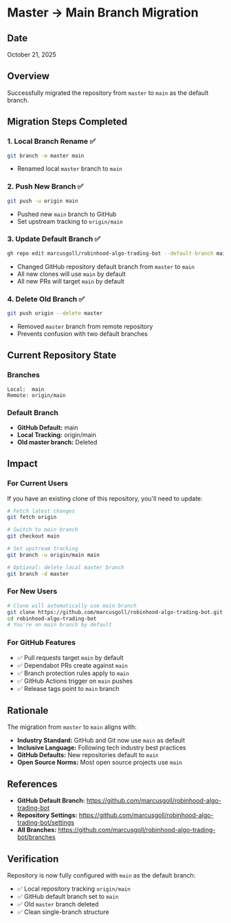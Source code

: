 # Master → Main Branch Migration

## Date
October 21, 2025

## Overview
Successfully migrated the repository from `master` to `main` as the default branch.

## Migration Steps Completed

### 1. Local Branch Rename ✅
```bash
git branch -m master main
```
- Renamed local `master` branch to `main`

### 2. Push New Branch ✅
```bash
git push -u origin main
```
- Pushed new `main` branch to GitHub
- Set upstream tracking to `origin/main`

### 3. Update Default Branch ✅
```bash
gh repo edit marcusgoll/robinhood-algo-trading-bot --default-branch main
```
- Changed GitHub repository default branch from `master` to `main`
- All new clones will use `main` by default
- All new PRs will target `main` by default

### 4. Delete Old Branch ✅
```bash
git push origin --delete master
```
- Removed `master` branch from remote repository
- Prevents confusion with two default branches

## Current Repository State

### Branches
```
Local:  main
Remote: origin/main
```

### Default Branch
- **GitHub Default:** main
- **Local Tracking:** origin/main
- **Old master branch:** Deleted

## Impact

### For Current Users
If you have an existing clone of this repository, you'll need to update:

```bash
# Fetch latest changes
git fetch origin

# Switch to main branch
git checkout main

# Set upstream tracking
git branch -u origin/main main

# Optional: delete local master branch
git branch -d master
```

### For New Users
```bash
# Clone will automatically use main branch
git clone https://github.com/marcusgoll/robinhood-algo-trading-bot.git
cd robinhood-algo-trading-bot
# You're on main branch by default
```

### For GitHub Features
- ✅ Pull requests target `main` by default
- ✅ Dependabot PRs create against `main`
- ✅ Branch protection rules apply to `main`
- ✅ GitHub Actions trigger on `main` pushes
- ✅ Release tags point to `main` branch

## Rationale

The migration from `master` to `main` aligns with:
- **Industry Standard:** GitHub and Git now use `main` as default
- **Inclusive Language:** Following tech industry best practices
- **GitHub Defaults:** New repositories default to `main`
- **Open Source Norms:** Most open source projects use `main`

## References

- **GitHub Default Branch:** https://github.com/marcusgoll/robinhood-algo-trading-bot
- **Repository Settings:** https://github.com/marcusgoll/robinhood-algo-trading-bot/settings
- **All Branches:** https://github.com/marcusgoll/robinhood-algo-trading-bot/branches

## Verification

Repository is now fully configured with `main` as the default branch:
- ✅ Local repository tracking `origin/main`
- ✅ GitHub default branch set to `main`
- ✅ Old `master` branch deleted
- ✅ Clean single-branch structure
